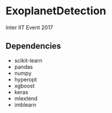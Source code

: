 # ExoplanetDetection
Inter IIT Event 2017

## Dependencies
- scikit-learn
- pandas
- numpy
- hyperopt
- xgboost
- keras
- mlextend
- imblearn